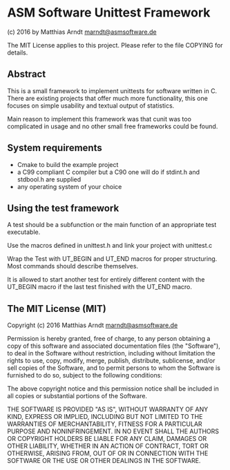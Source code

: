 # ASM Software Unittest Framework

(c) 2016 by Matthias Arndt <marndt@asmsoftware.de>

The MIT License applies to this project. Please refer to the file COPYING
for details.

## Abstract

This is a small framework to implement unittests for software written in C.
There are existing projects that offer much more functionality, this one
focuses on simple usability and textual output of statistics.

Main reason to implement this framework was that cunit was too complicated
in usage and no other small free frameworks could be found.

## System requirements

- Cmake to build the example project
- a C99 compliant C compiler but a C90 one will do if stdint.h and stdbool.h
  are supplied
- any operating system of your choice

## Using the test framework

A test should be a subfunction or the main function of an appropriate test
executable.

Use the macros defined in unittest.h and link your project with unittest.c

Wrap the Test with UT_BEGIN and UT_END macros for proper structuring.
Most commands should describe themselves.

It is allowed to start another test for entirely different content with the
UT_BEGIN macro if the last test finished with the UT_END macro.

## The MIT License (MIT)

Copyright (c) 2016 Matthias Arndt <marndt@asmsoftware.de>

Permission is hereby granted, free of charge, to any person obtaining a copy
of this software and associated documentation files (the "Software"), to deal
in the Software without restriction, including without limitation the rights
to use, copy, modify, merge, publish, distribute, sublicense, and/or sell
copies of the Software, and to permit persons to whom the Software is
furnished to do so, subject to the following conditions:

The above copyright notice and this permission notice shall be included in
all copies or substantial portions of the Software.

THE SOFTWARE IS PROVIDED "AS IS", WITHOUT WARRANTY OF ANY KIND, EXPRESS OR
IMPLIED, INCLUDING BUT NOT LIMITED TO THE WARRANTIES OF MERCHANTABILITY,
FITNESS FOR A PARTICULAR PURPOSE AND NONINFRINGEMENT. IN NO EVENT SHALL THE
AUTHORS OR COPYRIGHT HOLDERS BE LIABLE FOR ANY CLAIM, DAMAGES OR OTHER
LIABILITY, WHETHER IN AN ACTION OF CONTRACT, TORT OR OTHERWISE, ARISING FROM,
OUT OF OR IN CONNECTION WITH THE SOFTWARE OR THE USE OR OTHER DEALINGS IN
THE SOFTWARE.
